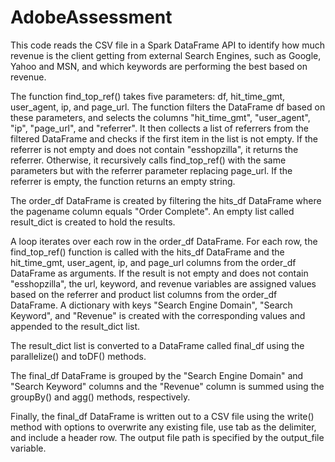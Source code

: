 # AdobeAssessment

This code reads the CSV file in a Spark DataFrame API to identify how much revenue is the client getting from external Search Engines, such as Google, Yahoo and MSN, and which keywords are performing the best based on revenue.

The function find_top_ref() takes five parameters: df, hit_time_gmt, user_agent, ip, and page_url. The function filters the DataFrame df based on these parameters, and selects the columns "hit_time_gmt", "user_agent", "ip", "page_url", and "referrer". It then collects a list of referrers from the filtered DataFrame and checks if the first item in the list is not empty. If the referrer is not empty and does not contain "esshopzilla", it returns the referrer. Otherwise, it recursively calls find_top_ref() with the same parameters but with the referrer parameter replacing page_url. If the referrer is empty, the function returns an empty string.

The order_df DataFrame is created by filtering the hits_df DataFrame where the pagename column equals "Order Complete". An empty list called result_dict is created to hold the results.

A loop iterates over each row in the order_df DataFrame. For each row, the find_top_ref() function is called with the hits_df DataFrame and the hit_time_gmt, user_agent, ip, and page_url columns from the order_df DataFrame as arguments. If the result is not empty and does not contain "esshopzilla", the url, keyword, and revenue variables are assigned values based on the referrer and product list columns from the order_df DataFrame. A dictionary with keys "Search Engine Domain", "Search Keyword", and "Revenue" is created with the corresponding values and appended to the result_dict list.

The result_dict list is converted to a DataFrame called final_df using the parallelize() and toDF() methods.

The final_df DataFrame is grouped by the "Search Engine Domain" and "Search Keyword" columns and the "Revenue" column is summed using the groupBy() and agg() methods, respectively.

Finally, the final_df DataFrame is written out to a CSV file using the write() method with options to overwrite any existing file, use tab as the delimiter, and include a header row. The output file path is specified by the output_file variable.
